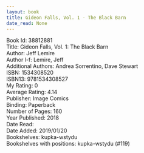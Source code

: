 ```yaml
---
layout: book
title: Gideon Falls, Vol. 1 - The Black Barn
date_read: None
---
```


Book Id: 38812881<br />
Title: Gideon Falls, Vol. 1: The Black Barn<br />
Author: Jeff Lemire<br />
Author l-f: Lemire, Jeff<br />
Additional Authors: Andrea Sorrentino, Dave    Stewart<br />
ISBN: 1534308520<br />
ISBN13: 9781534308527<br />
My Rating: 0<br />
Average Rating: 4.14<br />
Publisher: Image Comics<br />
Binding: Paperback<br />
Number of Pages: 160<br />
Year Published: 2018<br />
Date Read: <br />
Date Added: 2019/01/20<br />
Bookshelves: kupka-wstydu<br />
Bookshelves with positions: kupka-wstydu (#119)<br />

